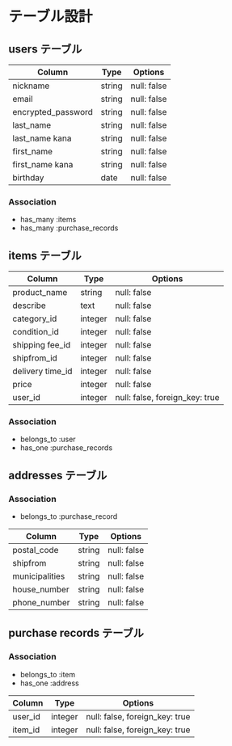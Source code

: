 # テーブル設計

## users テーブル

| Column             | Type     | Options     |
| ---------------    | ------   | ----------- |
| nickname           | string   | null: false |
| email              | string   | null: false |
| encrypted_password | string   | null: false |
| last_name          | string   | null: false |
| last_name kana     | string   | null: false |
| first_name         | string   | null: false |
| first_name kana    | string   | null: false |
| birthday           | date     | null: false |


### Association

- has_many :items
- has_many :purchase_records

## items テーブル

| Column           | Type     | Options                        |
| -------------    | ------   | ------------------------------ |
| product_name     | string   | null: false                    |
| describe         | text     | null: false                    |
| category_id      | integer  | null: false                    |
| condition_id     | integer  | null: false                    |
| shipping fee_id  | integer  | null: false                    |
| shipfrom_id      | integer  | null: false                    |
| delivery time_id | integer  | null: false                    |
| price            | integer  | null: false                    |
| user_id          | integer  | null: false, foreign_key: true |

### Association

- belongs_to :user
- has_one :purchase_records

## addresses テーブル

### Association

- belongs_to :purchase_record


| Column         | Type     | Options     |
| -------------- | -------  | ----------- |
| postal_code    | string   | null: false |
| shipfrom       | string   | null: false |
| municipalities | string   | null: false |
| house_number   | string   | null: false |
| phone_number   | string   | null: false |

## purchase records テーブル 

### Association


- belongs_to :item
- has_one :address

| Column         | Type     | Options                        |
| -------------- | -------  | ------------------------------ |
| user_id        | integer  | null: false, foreign_key: true |
| item_id        | integer  | null: false, foreign_key: true |

